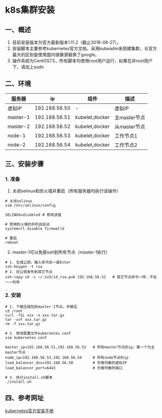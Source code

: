 # k8s集群安装
## 一、概述
1. 目前安装版本为官方最新版本1.11.2（截止2018-08-27）。
2. 安装脚本主要参考kubernetes官方文档，采用kubeadm来搭建集群，与官方最大的区别是使用国内镜像源替换了google。
3. 操作系统为CentOS7.5，所有脚本均使用root用户运行，如果在非root用户下，请加上sudo


## 二、环境
| 服务器 | ip | 组件 | 描述 |
| - | - | - | - |
| 虚拟IP | 192.168.56.50 | - | 虚拟IP |
| master-1 | 192.168.56.51 | kubelet,docker | 主master节点 |
| master-2 | 192.168.56.52 | kubelet,docker | 从master节点 |
| node-1 | 192.168.56.53 | kubelet,docker | 工作节点1 |
| node-2 | 192.168.56.54 | kubelet,docker | 工作节点2 |


## 三、安装步骤
### 1. 准备
1. 关闭selinux和防火墙并重启（所有服务器均执行该操作）
```shell
# 关闭selinux
vim /etc/selinux/config

SELINUX=disabled # 修改该值

# 禁用防火墙的开机自启动
systemctl disable firewalld

# 重启
reboot
```

2. master-1可以免密ssh到所有节点（master-1执行）
```shell
# 1. 生成公钥，输入命令后一直Enter
ssh-keygen -t rsa
# 2. 将公钥发布到其它节点
ssh-copy-id -i ~/.ssh/id_rsa.pub 192.168.56.52   # 其它节点命令一样，不在一一列举
```

### 2. 安装
```shell
# 1. 下载压缩包到master-1节点，并解压
cd /root
curl -fSL xxx -o xxx.tar.gz
tar -xvf xxx.tar.gz
rm -f xxx.tar.gz

# 2. 修改配置文件kubernetes.conf
vim kubernetes.conf

master_ip=192.168.56.51,192.168.56.52 	# 所有master节点的ip，第一个为主master节点
node_ip=192.168.56.53,192.168.56.54 	# 所有node节点的ip
load_balancer_dns=192.168.56.50 		# 负载均衡的虚拟IP
load_balancer_port=6443 				# 负载均衡的端口

# 3. 执行install.sh脚本
./install.sh
```


## 四、参考网址
[kubernetes官方安装手册](https://kubernetes.io/docs/setup/independent/high-availability/)